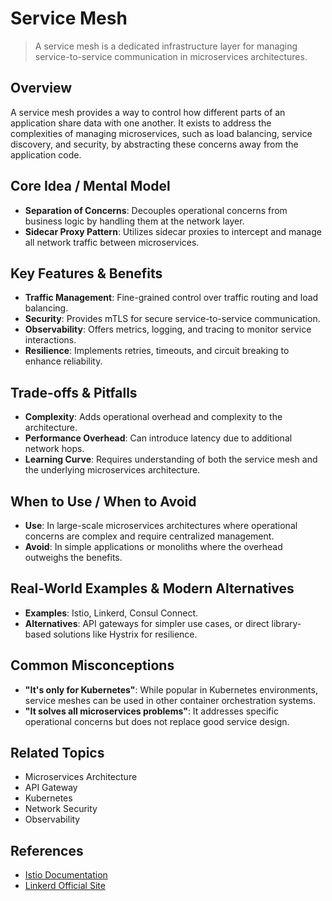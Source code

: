 # Service Mesh

> A service mesh is a dedicated infrastructure layer for managing service-to-service communication in microservices architectures.

## Overview
A service mesh provides a way to control how different parts of an application share data with one another. It exists to address the complexities of managing microservices, such as load balancing, service discovery, and security, by abstracting these concerns away from the application code.

## Core Idea / Mental Model
- **Separation of Concerns**: Decouples operational concerns from business logic by handling them at the network layer.
- **Sidecar Proxy Pattern**: Utilizes sidecar proxies to intercept and manage all network traffic between microservices.

## Key Features & Benefits
- **Traffic Management**: Fine-grained control over traffic routing and load balancing.
- **Security**: Provides mTLS for secure service-to-service communication.
- **Observability**: Offers metrics, logging, and tracing to monitor service interactions.
- **Resilience**: Implements retries, timeouts, and circuit breaking to enhance reliability.

## Trade-offs & Pitfalls
- **Complexity**: Adds operational overhead and complexity to the architecture.
- **Performance Overhead**: Can introduce latency due to additional network hops.
- **Learning Curve**: Requires understanding of both the service mesh and the underlying microservices architecture.

## When to Use / When to Avoid
- **Use**: In large-scale microservices architectures where operational concerns are complex and require centralized management.
- **Avoid**: In simple applications or monoliths where the overhead outweighs the benefits.

## Real-World Examples & Modern Alternatives
- **Examples**: Istio, Linkerd, Consul Connect.
- **Alternatives**: API gateways for simpler use cases, or direct library-based solutions like Hystrix for resilience.

## Common Misconceptions
- **"It's only for Kubernetes"**: While popular in Kubernetes environments, service meshes can be used in other container orchestration systems.
- **"It solves all microservices problems"**: It addresses specific operational concerns but does not replace good service design.

## Related Topics
- Microservices Architecture
- API Gateway
- Kubernetes
- Network Security
- Observability

## References
- [Istio Documentation](https://istio.io/latest/docs/)
- [Linkerd Official Site](https://linkerd.io/)